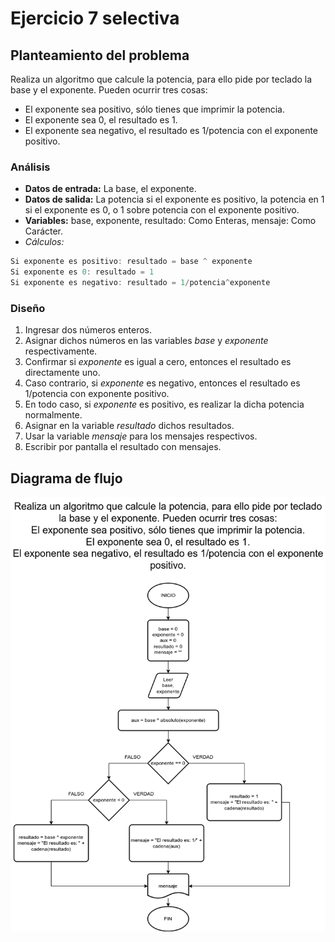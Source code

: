 # Ejercicio 7 selectiva

## Planteamiento del problema

Realiza un algoritmo que calcule la potencia, para ello pide por teclado la base y el exponente. Pueden ocurrir tres cosas:

- El exponente sea positivo, sólo tienes que imprimir la potencia.
- El exponente sea 0, el resultado es 1.
- El exponente sea negativo, el resultado es 1/potencia con el exponente positivo.

### Análisis

- **Datos de entrada:** La base, el exponente.
- **Datos de salida:** La potencia si el exponente es positivo, la potencia en 1 si el exponente es 0, o 1 sobre potencia con el exponente positivo.
- **Variables:** base, exponente, resultado: Como Enteras, mensaje: Como Carácter.
- _Cálculos:_
```C
Si exponente es positivo: resultado = base ^ exponente
Si exponente es 0: resultado = 1
Si exponente es negativo: resultado = 1/potencia^exponente
```

### Diseño

1. Ingresar dos números enteros.
2. Asignar dichos números en las variables *base* y *exponente* respectivamente.
3. Confirmar si *exponente* es igual a cero, entonces el resultado es directamente uno.
4. Caso contrario, si *exponente* es negativo, entonces el resultado es 1/potencia con exponente positivo.
5. En todo caso, si *exponente* es positivo, es realizar la dicha potencia normalmente.
6. Asignar en la variable *resultado* dichos resultados.
7. Usar la variable *mensaje* para los mensajes respectivos.
8. Escribir por pantalla el resultado con mensajes.

## Diagrama de flujo

![DFD del ejercicio 7 selectiva](./Ejercicio7DFD.png)
